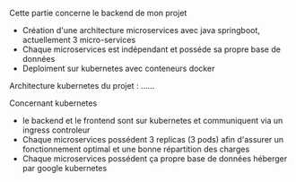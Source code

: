 Cette partie concerne le backend de mon projet

- Création d'une architecture microservices avec java springboot, actuellement 3 micro-services
- Chaque microservices est indépendant et posséde sa propre base de données
- Deploiment sur kubernetes avec conteneurs docker

Architecture kubernetes du projet :
......

Concernant kubernetes

- le backend et le frontend sont sur kubernetes et communiquent via un ingress controleur
- Chaque microservices possédent 3 replicas (3 pods) afin d'assurer un fonctionnement optimal et une bonne répartition des charges
- Chaque microservices possédent ça propre base de données héberger par google kubernetes 


